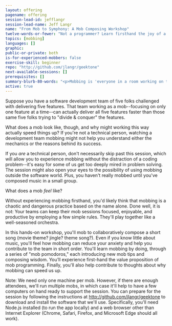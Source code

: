 ```yaml
---
layout: offering
pagename: offering
session-lead-id: jefflangr
session-lead-name: Jeff Langr
name: "From Mob to Symphony: A Mob Composing Workshop"
twelve-words-or-fewer: "Not a programmer? Learn firsthand the joy of a mob. Come compose with us."
topics: [mobbing]
languages: []
graphic: 
public-or-private: both
is-for-experienced-mobbers: false
exercise-skill: beginner
repo: "http://github.com/jlangr/geektone"
next-available-sessions: [] 
prerequisites: []
summary-blurb-80-words: "<p>Mobbing is 'everyone in a room working on the same thing at the same time,' per Woody Zuill. Outrageous! Yet teams find mobbing a fun way to collaboratively build and deliver high-quality software. Some teams even say they go faster.</p><p>In this session, we'll mob to collaboratively compose a short song. Even if you know little about music, you'll feel firsthand how mobbing can reduce your anxiety and help you contribute quickly.</p>"
active: true
---
```

Suppose you have a software development team of five folks challenged with delivering five features. That team working as a mob--focusing on only one feature at a time--can actually deliver all five features faster than those same five folks trying to "divide & conquer" the features.

What does a mob look like, though, and why might working this way actually speed things up? If you're not a technical person, watching a development team mobbing might not help you understand either the mechanics or the reasons behind its success.

If you *are* a technical person, don't necessarily skip past this session, which will allow you to experience mobbing without the distraction of a coding problem--it's easy for some of us get too deeply mired in problem solving. The session might also open your eyes to the possibility of using mobbing outside the software world. Plus, you haven't really mobbed until you've composed music in a small group.

What does a mob *feel* like?

Without experiencing mobbing firsthand, you'd likely think that mobbing is a chaotic and dangerous practice based on the name alone. Done well, it is not: Your teams can keep their mob sessions focused, enjoyable, and productive by employing a few simple rules. They'll play together like a well-seasoned orchestra.

In this hands-on workshop, you'll mob to collaboratively compose a short song (movie theme? jingle? theme song?). Even if you know little about music, you'll feel how mobbing can reduce your anxiety and help you contribute to the team in short order. You'll learn mobbing by doing, through a series of "mob pomodoros," each introducing new mob tips and composing wisdom. You’ll experience first-hand the value proposition of mob programming. Finally, you'll also help contribute to thoughts about why mobbing can speed us up.

Note: We need only one machine per mob. However, if there are enough attendees, we'll run multiple mobs, in which case it'll help to have a few computers on hand ready to support the session. You can prepare for the session by following the instructions at http://github.com/jlangr/geektone to download and install the software that we'll use. Specifically, you'll need Node.js installed (to run the app locally) and a web browser other than Internet Explorer (Chrome, Safari, Firefox, and Microsoft Edge should all work).

